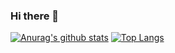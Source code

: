 ### Hi there 👋

<!--
**gjz010/gjz010** is a ✨ _special_ ✨ repository because its `README.md` (this file) appears on your GitHub profile.

Here are some ideas to get you started:

- 🔭 I’m currently working on ...
- 🌱 I’m currently learning ...
- 👯 I’m looking to collaborate on ...
- 🤔 I’m looking for help with ...
- 💬 Ask me about ...
- 📫 How to reach me: ...
- 😄 Pronouns: ...
- ⚡ Fun fact: ...
-->
[![Anurag's github stats](https://github-readme-stats.vercel.app/api?username=gjz010)](https://github.com/anuraghazra/github-readme-stats)
[![Top Langs](https://github-readme-stats.vercel.app/api/top-langs/?username=gjz010&layout=compact)](https://github.com/anuraghazra/github-readme-stats)
